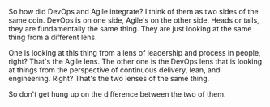 So how did DevOps and Agile integrate? I think of them as two sides of the same coin. DevOps is on one side, Agile's on the other side. Heads or tails, they are fundamentally the same thing. They are just looking at the same thing from a different lens. 

One is looking at this thing from a lens of leadership and process in people, right? That's the Agile lens. The other one is the DevOps lens that is looking at things from the perspective of continuous delivery, lean, and engineering. Right? That's the two lenses of the same thing. 

So don't get hung up on the difference between the two of them.